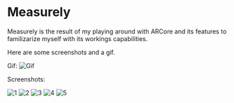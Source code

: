 # Measurely

Measurely is the result of my playing around with ARCore and its features to familizarize myself with its workings capabilities.

Here are some screenshots and a gif.

Gif:
![Gif](https://github.com/arc488/Measurely/blob/master/Screenshots/MeasurelyDemo.gif?raw=true)

Screenshots:

![1](https://github.com/arc488/Measurely/blob/master/Screenshots/Screenshot%20(13).png?raw=true)
![2](https://github.com/arc488/Measurely/blob/master/Screenshots/Screenshot%20(14).png?raw=true)
![3](https://github.com/arc488/Measurely/blob/master/Screenshots/Screenshot%20(15).png?raw=true)
![4](https://github.com/arc488/Measurely/blob/master/Screenshots/Screenshot%20(16).png?raw=true)
![5](https://github.com/arc488/Measurely/blob/master/Screenshots/Screenshot%20(17).png?raw=true)



